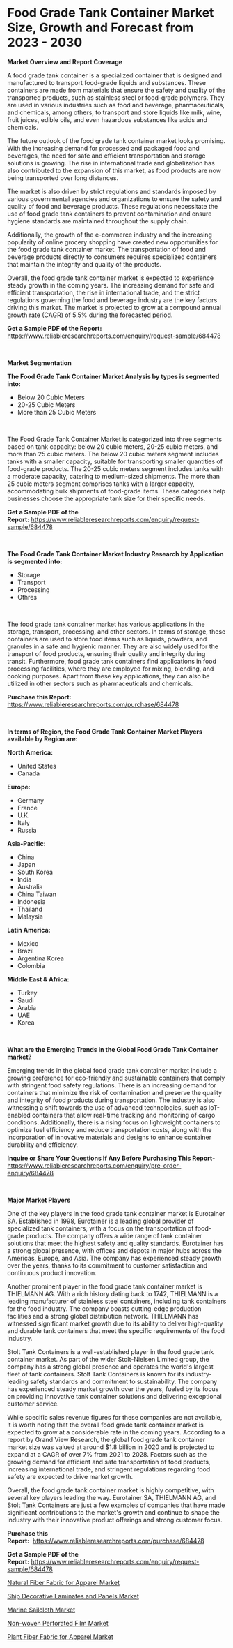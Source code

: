 <p><h1>Food Grade Tank Container Market Size, Growth and Forecast from 2023 - 2030</h1></p><p><strong>Market Overview and Report Coverage</strong></p>
<p><p>A food grade tank container is a specialized container that is designed and manufactured to transport food-grade liquids and substances. These containers are made from materials that ensure the safety and quality of the transported products, such as stainless steel or food-grade polymers. They are used in various industries such as food and beverage, pharmaceuticals, and chemicals, among others, to transport and store liquids like milk, wine, fruit juices, edible oils, and even hazardous substances like acids and chemicals.</p><p>The future outlook of the food grade tank container market looks promising. With the increasing demand for processed and packaged food and beverages, the need for safe and efficient transportation and storage solutions is growing. The rise in international trade and globalization has also contributed to the expansion of this market, as food products are now being transported over long distances.</p><p>The market is also driven by strict regulations and standards imposed by various governmental agencies and organizations to ensure the safety and quality of food and beverage products. These regulations necessitate the use of food grade tank containers to prevent contamination and ensure hygiene standards are maintained throughout the supply chain.</p><p>Additionally, the growth of the e-commerce industry and the increasing popularity of online grocery shopping have created new opportunities for the food grade tank container market. The transportation of food and beverage products directly to consumers requires specialized containers that maintain the integrity and quality of the products.</p><p>Overall, the food grade tank container market is expected to experience steady growth in the coming years. The increasing demand for safe and efficient transportation, the rise in international trade, and the strict regulations governing the food and beverage industry are the key factors driving this market. The market is projected to grow at a compound annual growth rate (CAGR) of 5.5% during the forecasted period.</p></p>
<p><strong>Get a Sample PDF of the Report:</strong> <a href="https://www.reliableresearchreports.com/enquiry/request-sample/684478">https://www.reliableresearchreports.com/enquiry/request-sample/684478</a></p>
<p>&nbsp;</p>
<p><strong>Market Segmentation</strong></p>
<p><strong>The Food Grade Tank Container Market Analysis by types is segmented into:</strong></p>
<p><ul><li>Below 20 Cubic Meters</li><li>20-25 Cubic Meters</li><li>More than 25 Cubic Meters</li></ul></p>
<p>&nbsp;</p>
<p><p>The Food Grade Tank Container Market is categorized into three segments based on tank capacity: below 20 cubic meters, 20-25 cubic meters, and more than 25 cubic meters. The below 20 cubic meters segment includes tanks with a smaller capacity, suitable for transporting smaller quantities of food-grade products. The 20-25 cubic meters segment includes tanks with a moderate capacity, catering to medium-sized shipments. The more than 25 cubic meters segment comprises tanks with a larger capacity, accommodating bulk shipments of food-grade items. These categories help businesses choose the appropriate tank size for their specific needs.</p></p>
<p><strong>Get a Sample PDF of the Report:</strong>&nbsp;<a href="https://www.reliableresearchreports.com/enquiry/request-sample/684478">https://www.reliableresearchreports.com/enquiry/request-sample/684478</a></p>
<p>&nbsp;</p>
<p><strong>The Food Grade Tank Container Market Industry Research by Application is segmented into:</strong></p>
<p><ul><li>Storage</li><li>Transport</li><li>Processing</li><li>Othres</li></ul></p>
<p>&nbsp;</p>
<p><p>The food grade tank container market has various applications in the storage, transport, processing, and other sectors. In terms of storage, these containers are used to store food items such as liquids, powders, and granules in a safe and hygienic manner. They are also widely used for the transport of food products, ensuring their quality and integrity during transit. Furthermore, food grade tank containers find applications in food processing facilities, where they are employed for mixing, blending, and cooking purposes. Apart from these key applications, they can also be utilized in other sectors such as pharmaceuticals and chemicals.</p></p>
<p><strong>Purchase this Report:</strong>&nbsp; <a href="https://www.reliableresearchreports.com/purchase/684478">https://www.reliableresearchreports.com/purchase/684478</a></p>
<p>&nbsp;</p>
<p><strong>In terms of Region, the Food Grade Tank Container Market Players available by Region are:</strong></p>
<p>
    <p> <strong> North America: </strong>
        <ul>
            <li>United States</li>
            <li>Canada</li>
        </ul>
        </p> 
    <p> <strong> Europe: </strong>
        <ul>
            <li>Germany</li>
            <li>France</li>
            <li>U.K.</li>
            <li>Italy</li>
            <li>Russia</li>
        </ul>
        </p> 
    <p> <strong> Asia-Pacific: </strong>
        <ul>
            <li>China</li>
            <li>Japan</li>
            <li>South Korea</li>
            <li>India</li>
            <li>Australia</li>
            <li>China Taiwan</li>
            <li>Indonesia</li>
            <li>Thailand</li>
            <li>Malaysia</li>
        </ul>
        </p> 
    <p> <strong> Latin America: </strong>
        <ul>
            <li>Mexico</li>
            <li>Brazil</li>
            <li>Argentina Korea</li>
            <li>Colombia</li>
        </ul>
        </p> 
    <p> <strong> Middle East & Africa: </strong>
        <ul>
            <li>Turkey</li>
            <li>Saudi</li>
            <li>Arabia</li>
            <li>UAE</li>
            <li>Korea</li>
        </ul>
    </p>
    </p>
<p>&nbsp;</p>
<p><strong>What are the Emerging Trends in the Global Food Grade Tank Container market?</strong></p>
<p><p>Emerging trends in the global food grade tank container market include a growing preference for eco-friendly and sustainable containers that comply with stringent food safety regulations. There is an increasing demand for containers that minimize the risk of contamination and preserve the quality and integrity of food products during transportation. The industry is also witnessing a shift towards the use of advanced technologies, such as IoT-enabled containers that allow real-time tracking and monitoring of cargo conditions. Additionally, there is a rising focus on lightweight containers to optimize fuel efficiency and reduce transportation costs, along with the incorporation of innovative materials and designs to enhance container durability and efficiency.</p></p>
<p><strong>Inquire or Share Your Questions If Any Before Purchasing This Report</strong>- <a href="https://www.reliableresearchreports.com/enquiry/pre-order-enquiry/684478">https://www.reliableresearchreports.com/enquiry/pre-order-enquiry/684478</a></p>
<p>&nbsp;</p>
<p><strong>Major Market Players</strong></p>
<p><p>One of the key players in the food grade tank container market is Eurotainer SA. Established in 1998, Eurotainer is a leading global provider of specialized tank containers, with a focus on the transportation of food-grade products. The company offers a wide range of tank container solutions that meet the highest safety and quality standards. Eurotainer has a strong global presence, with offices and depots in major hubs across the Americas, Europe, and Asia. The company has experienced steady growth over the years, thanks to its commitment to customer satisfaction and continuous product innovation.</p><p>Another prominent player in the food grade tank container market is THIELMANN AG. With a rich history dating back to 1742, THIELMANN is a leading manufacturer of stainless steel containers, including tank containers for the food industry. The company boasts cutting-edge production facilities and a strong global distribution network. THIELMANN has witnessed significant market growth due to its ability to deliver high-quality and durable tank containers that meet the specific requirements of the food industry.</p><p>Stolt Tank Containers is a well-established player in the food grade tank container market. As part of the wider Stolt-Nielsen Limited group, the company has a strong global presence and operates the world's largest fleet of tank containers. Stolt Tank Containers is known for its industry-leading safety standards and commitment to sustainability. The company has experienced steady market growth over the years, fueled by its focus on providing innovative tank container solutions and delivering exceptional customer service.</p><p>While specific sales revenue figures for these companies are not available, it is worth noting that the overall food grade tank container market is expected to grow at a considerable rate in the coming years. According to a report by Grand View Research, the global food grade tank container market size was valued at around $1.8 billion in 2020 and is projected to expand at a CAGR of over 7% from 2021 to 2028. Factors such as the growing demand for efficient and safe transportation of food products, increasing international trade, and stringent regulations regarding food safety are expected to drive market growth.</p><p>Overall, the food grade tank container market is highly competitive, with several key players leading the way. Eurotainer SA, THIELMANN AG, and Stolt Tank Containers are just a few examples of companies that have made significant contributions to the market's growth and continue to shape the industry with their innovative product offerings and strong customer focus.</p></p>
<p><strong>Purchase this Report:</strong>&nbsp;&nbsp;<a href="https://www.reliableresearchreports.com/purchase/684478">https://www.reliableresearchreports.com/purchase/684478</a></p>
<p></p>
<p><strong>Get a Sample PDF of the Report:</strong>&nbsp;<a href="https://www.reliableresearchreports.com/enquiry/request-sample/684478">https://www.reliableresearchreports.com/enquiry/request-sample/684478</a></p>
<p><p><a href="https://medium.com/@bethelokon998/natural-fiber-fabric-for-apparel-market-research-report-its-history-and-forecast-2023-to-2030-89426f5e69b9">Natural Fiber Fabric for Apparel Market</a></p><p><a href="https://medium.com/@lorenzmayer1995/ship-decorative-laminates-and-panels-market-focuses-on-market-share-size-and-projected-forecast-58657960fff4">Ship Decorative Laminates and Panels Market</a></p><p><a href="https://medium.com/@merrittrice2023/marine-sailcloth-market-size-and-market-trends-complete-industry-overview-2023-to-2030-4b188fd12fea">Marine Sailcloth Market</a></p><p><a href="https://medium.com/@paulmcglynn6456/non-woven-perforated-film-market-exploring-market-share-market-trends-and-future-growth-9ffac339d059">Non-woven Perforated Film Market</a></p><p><a href="https://medium.com/@karleeprice2004/analyzing-plant-fiber-fabric-for-apparel-market-global-industry-perspective-and-forecast-2023-to-464799010ee7">Plant Fiber Fabric for Apparel Market</a></p></p>